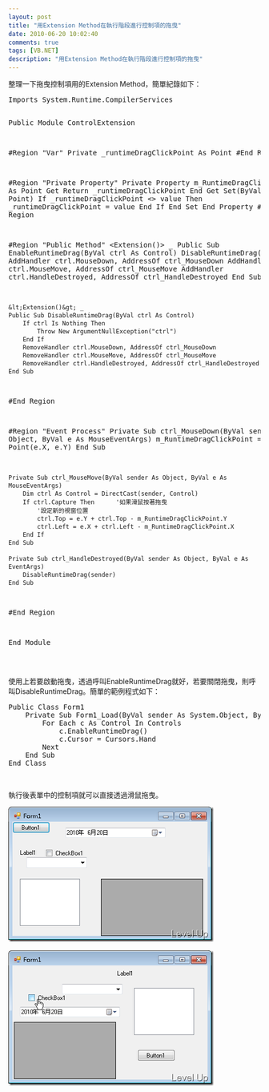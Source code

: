 ```yaml
---
layout: post
title: "用Extension Method在執行階段進行控制項的拖曳"
date: 2010-06-20 10:02:40
comments: true
tags: [VB.NET]
description: "用Extension Method在執行階段進行控制項的拖曳"
---
```

<p>整理一下拖曳控制項用的Extension Method，簡單紀錄如下：</p>  <div style="padding-bottom: 0px; margin: 0px; padding-left: 0px; padding-right: 0px; display: inline; float: none; padding-top: 0px" id="scid:812469c5-0cb0-4c63-8c15-c81123a09de7:06d00e8f-f639-4315-af4a-57ed6059ea24" class="wlWriterEditableSmartContent"><pre name="code" class="vb">Imports System.Runtime.CompilerServices

Public Module ControlExtension

#Region "Var"
    Private _runtimeDragClickPoint As Point
#End Region


#Region "Private Property"
    Private Property m_RuntimeDragClickPoint() As Point
        Get
            Return _runtimeDragClickPoint
        End Get
        Set(ByVal value As Point)
            If _runtimeDragClickPoint &lt;&gt; value Then
                _runtimeDragClickPoint = value
            End If
        End Set
    End Property
#End Region


#Region "Public Method"
    &lt;Extension()&gt; _
    Public Sub EnableRuntimeDrag(ByVal ctrl As Control)
        DisableRuntimeDrag(ctrl)
        AddHandler ctrl.MouseDown, AddressOf ctrl_MouseDown
        AddHandler ctrl.MouseMove, AddressOf ctrl_MouseMove
        AddHandler ctrl.HandleDestroyed, AddressOf ctrl_HandleDestroyed
    End Sub


    &lt;Extension()&gt; _
    Public Sub DisableRuntimeDrag(ByVal ctrl As Control)
        If ctrl Is Nothing Then
            Throw New ArgumentNullException("ctrl")
        End If
        RemoveHandler ctrl.MouseDown, AddressOf ctrl_MouseDown
        RemoveHandler ctrl.MouseMove, AddressOf ctrl_MouseMove
        RemoveHandler ctrl.HandleDestroyed, AddressOf ctrl_HandleDestroyed
    End Sub
#End Region


#Region "Event Process"
    Private Sub ctrl_MouseDown(ByVal sender As Object, ByVal e As MouseEventArgs)
        m_RuntimeDragClickPoint = New Point(e.X, e.Y)
    End Sub

    Private Sub ctrl_MouseMove(ByVal sender As Object, ByVal e As MouseEventArgs)
        Dim ctrl As Control = DirectCast(sender, Control)
        If ctrl.Capture Then      '如果滑鼠按著拖曳
            '設定新的視窗位置
            ctrl.Top = e.Y + ctrl.Top - m_RuntimeDragClickPoint.Y
            ctrl.Left = e.X + ctrl.Left - m_RuntimeDragClickPoint.X
        End If
    End Sub

    Private Sub ctrl_HandleDestroyed(ByVal sender As Object, ByVal e As EventArgs)
        DisableRuntimeDrag(sender)
    End Sub
#End Region

End Module</pre></div>

<p> </p>

<p>使用上若要啟動拖曳，透過呼叫EnableRuntimeDrag就好，若要關閉拖曳，則呼叫DisableRuntimeDrag。簡單的範例程式如下：</p>

<div style="padding-bottom: 0px; margin: 0px; padding-left: 0px; padding-right: 0px; display: inline; float: none; padding-top: 0px" id="scid:812469c5-0cb0-4c63-8c15-c81123a09de7:e692bcab-fbed-4174-a89d-597f3f31335c" class="wlWriterEditableSmartContent"><pre name="code" class="vb">Public Class Form1
    Private Sub Form1_Load(ByVal sender As System.Object, ByVal e As System.EventArgs) Handles MyBase.Load
        For Each c As Control In Controls
            c.EnableRuntimeDrag()
            c.Cursor = Cursors.Hand
        Next
    End Sub
End Class
</pre></div>

<p> </p>

<p>執行後表單中的控制項就可以直接透過滑鼠拖曳。</p>

<p><img style="border-right-width: 0px; display: inline; border-top-width: 0px; border-bottom-width: 0px; border-left-width: 0px" title="image" border="0" alt="image" src="\images\posts\16012\image_thumb.png" width="410" height="270" /> </p>

<p><img style="border-right-width: 0px; display: inline; border-top-width: 0px; border-bottom-width: 0px; border-left-width: 0px" title="image" border="0" alt="image" src="\images\posts\16012\image_thumb_1.png" width="410" height="270" /></p>